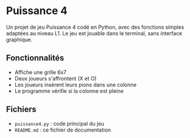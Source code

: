 # Puissance 4

Un projet de jeu Puissance 4 codé en Python, avec des fonctions simples adaptées au niveau L1. Le jeu est jouable dans le terminal, sans interface graphique.

## Fonctionnalités

- Affiche une grille 6x7
- Deux joueurs s'affrontent (X et O)
- Les joueurs insèrent leurs pions dans une colonne
- Le programme vérifie si la colonne est pleine

## Fichiers

- `puissance4.py` : code principal du jeu
- `README.md` : ce fichier de documentation